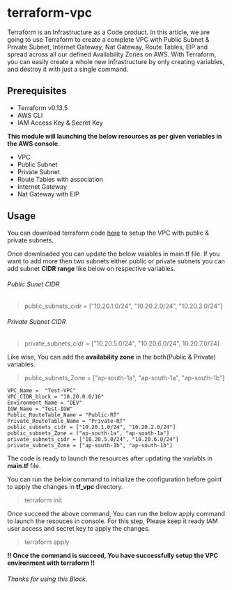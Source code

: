 # terraform-vpc

Terraform is an Infrastructure as a Code product. In this article, we are going to use Terraform to create a complete VPC with Public Subnet & Private Subnet, Internet Gateway, Nat Gateway, Route Tables, EIP and spread across all our defined Availability Zones on AWS. With Terraform, you can easily create a whole new infrastructure by only creating variables, and destroy it with just a single command.

## Prerequisites
- Terraform v0.13.5
- AWS CLI
- IAM Access Key & Secret Key

**This module will launching the below resources as per given veriables in the AWS console.**
- VPC
- Public Subnet
- Private Subnet
- Route Tables with association
- Internet Gateway
- Nat Gateway with EIP

## Usage
You can download terraform code [here](https://github.com/TechyCloud/terraform-vpc/archive/main.zip) to setup the VPC with public & private subnets.

Once downloaded you can update the below vaiables in main.tf file. If you want to add more then two subnets either public or private subnets you can add subnet **CIDR range** like below on respective variables. 

###### Public Sunet CIDR
> public_subnets_cidr = ["10.20.1.0/24", "10.20.2.0/24", "10.20.3.0/24"]

###### Private Subnet CIDR
> private_subnets_cidr = ["10.20.5.0/24", "10.20.6.0/24", 10.20.7.0/24]


Like wise, You can add the **availability zone** in the both(Public & Private) variables.

> public_subnets_Zone = ["ap-south-1a", "ap-south-1a", "ap-south-1b"]


```
VPC_Name =  "Test-VPC"
VPC_CIDR_block = "10.20.0.0/16"
Environment_Name = "DEV"
IGW_Name = "Test-IGW"
Public_RouteTable_Name = "Public-RT"
Private_RouteTable_Name = "Private-RT"
public_subnets_cidr = ["10.20.1.0/24", "10.20.2.0/24"]
public_subnets_Zone = ["ap-south-1a", "ap-south-1a"]
private_subnets_cidr = ["10.20.5.0/24", "10.20.6.0/24"]
private_subnets_Zone = ["ap-south-1b", "ap-south-1b"]
```
The code is ready to launch the resources after updating the variabls in **main.tf** file. 

You can run the below command to initialize the configuration before goint to apply the changes in **tf_vpc** directory.

> terraform init

Once succeed the above command, You can run the below apply command to launch the resouces in console. For this step, Please keep it ready IAM user access and secret key to apply the changes.   

> terraform apply


**!! Once the command is succeed, You have successfully setup the VPC environment with terraform !!**

###### Thanks for using this Block.
